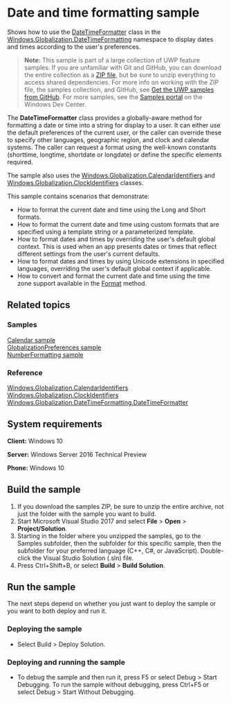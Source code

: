 <!--
  category: GlobalizationAndLocalization
  samplefwlink: http://go.microsoft.com/fwlink/p/?LinkId=624044
--->

# Date and time formatting sample

Shows how to use the [DateTimeFormatter](https://msdn.microsoft.com/library/windows/apps/br206828)
class in the [Windows.Globalization.DateTimeFormatting](https://msdn.microsoft.com/library/windows/apps/br206859)
namespace to display dates and times according to the user's preferences.

> **Note:** This sample is part of a large collection of UWP feature samples. 
> If you are unfamiliar with Git and GitHub, you can download the entire collection as a 
> [ZIP file](https://github.com/Microsoft/Windows-universal-samples/archive/master.zip), but be 
> sure to unzip everything to access shared dependencies. For more info on working with the ZIP file, 
> the samples collection, and GitHub, see [Get the UWP samples from GitHub](https://aka.ms/ovu2uq). 
> For more samples, see the [Samples portal](https://aka.ms/winsamples) on the Windows Dev Center. 

The **DateTimeFormatter**
class provides a globally-aware method for formatting a date or time into a string for display to a user.
It can either use the default preferences of the current user,
or the caller can override these to specify other languages, geographic region,
and clock and calendar systems.
The caller can request a format using the well-known constants
(shorttime, longtime, shortdate or longdate) or define the specific elements required.

The sample also uses the [Windows.Globalization.CalendarIdentifiers](https://msdn.microsoft.com/library/windows/apps/br229460)
and [Windows.Globalization.ClockIdentifiers](https://msdn.microsoft.com/library/windows/apps/br229462) classes.

This sample contains scenarios that demonstrate:

-   How to format the current date and time using the Long and Short formats.
-   How to format the current date and time using custom formats that are specified using a template string or a parameterized template.
-   How to format dates and times by overriding the user's default global context. This is used when an app presents dates or times that reflect different settings from the user's current defaults.
-   How to format dates and times by using Unicode extensions in specified languages, overriding the user's default global context if applicable.
-   How to convert and format the current date and time using the time zone support available in the [Format](https://msdn.microsoft.com/library/windows/apps/dn264145) method.

## Related topics

### Samples

[Calendar sample](../Calendar)  
[GlobalizationPreferences sample](../GlobalizationPreferences)  
[NumberFormatting sample](../NumberFormatting)  

### Reference

[Windows.Globalization.CalendarIdentifiers](https://msdn.microsoft.com/library/windows/apps/br229460)  
[Windows.Globalization.ClockIdentifiers](https://msdn.microsoft.com/library/windows/apps/br229462)  
[Windows.Globalization.DateTimeFormatting.DateTimeFormatter](https://msdn.microsoft.com/library/windows/apps/br206828)  

## System requirements

**Client:** Windows 10

**Server:** Windows Server 2016 Technical Preview

**Phone:** Windows 10

## Build the sample

1. If you download the samples ZIP, be sure to unzip the entire archive, not just the folder with the sample you want to build. 
2. Start Microsoft Visual Studio 2017 and select **File** \> **Open** \> **Project/Solution**.
3. Starting in the folder where you unzipped the samples, go to the Samples subfolder, then the subfolder for this specific sample, then the subfolder for your preferred language (C++, C#, or JavaScript). Double-click the Visual Studio Solution (.sln) file.
4. Press Ctrl+Shift+B, or select **Build** \> **Build Solution**.

## Run the sample

The next steps depend on whether you just want to deploy the sample or you want to both deploy and run it.

### Deploying the sample

- Select Build > Deploy Solution.

### Deploying and running the sample

- To debug the sample and then run it, press F5 or select Debug >  Start Debugging. To run the sample without debugging, press Ctrl+F5 or select Debug > Start Without Debugging. 
